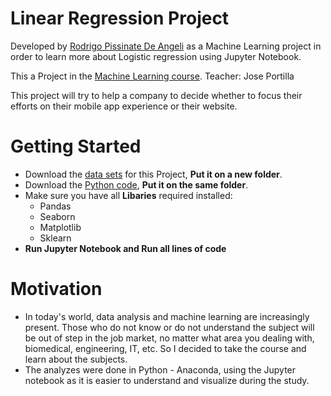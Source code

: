 # Linear Regression Project

 Developed by [Rodrigo Pissinate De Angeli](https://www.linkedin.com/in/rodrigo-pissinate-de-angeli-13785b118/?locale=en_US) as a Machine Learning project in order to learn more about Logistic regression using Jupyter Notebook.

 This a Project in the [Machine Learning course](https://www.udemy.com/course/python-for-data-science-and-machine-learning-bootcamp/). Teacher: Jose Portilla
 
 This project will try to help a company to decide whether to focus their efforts on their mobile app experience or their website.
 
# Getting Started
- Download the [data sets](Ecommerce-Customers) for this Project, **Put it on a new folder**.
- Download the [Python code](02-Linear-Regression-Project.ipynb), **Put it on the same folder**.
- Make sure you have all **Libaries** required installed:
  - Pandas
  - Seaborn
  - Matplotlib
  - Sklearn
- **Run Jupyter Notebook and Run all lines of code**

# Motivation
- In today's world, data analysis and machine learning are increasingly present. Those who do not know or do not understand the subject will be out of step in the job market, no matter what area you dealing with, biomedical, engineering, IT, etc. So I decided to take the course and learn about the subjects.
- The analyzes were done in Python - Anaconda, using the Jupyter notebook as it is easier to understand and visualize during the study.
